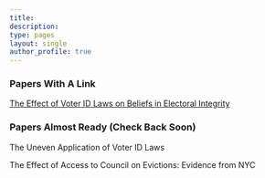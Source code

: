 ```yaml
---
title:
description: 
type: pages
layout: single
author_profile: true
---
```



### Papers With A Link

[The Effect of Voter ID Laws on Beliefs in Electoral Integrity](../papers/attitudes_voter_id.pdf) 

### Papers Almost Ready (Check Back Soon)

The Uneven Application of Voter ID Laws

The Effect of Access to Council on Evictions: Evidence from NYC

